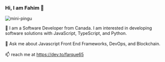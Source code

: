 ### Hi, I am Fahim 👋
<p align="left"> <img src="https://komarev.com/ghpvc/?username=farque65&label=PROFILE+VIEWS&color=0e75b6&style=plastic" alt="mini-pingu" /> </p>

💾 I am a Software Developer from Canada. I am interested in developing software solutions with JavaScript, TypeScript, and Python.
<br/>
<br/>
💬 Ask me about Javascript Front End Frameworks, DevOps, and Blockchain.
<br/>
<br/>
📫 reach me at https://dev.to/farque65
<br/>
<br/>

<!--
**farque65/farque65** is a ✨ _special_ ✨ repository because its `README.md` (this file) appears on your GitHub profile.

Here are some ideas to get you started:

- 🔭 I’m currently working on ...
- 🌱 I’m currently learning ...
- 👯 I’m looking to collaborate on ...
- 🤔 I’m looking for help with ...
- 💬 Ask me about ...
- 📫 How to reach me: ...
- 😄 Pronouns: ...
- ⚡ Fun fact: ...
-->
